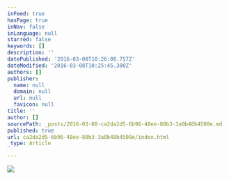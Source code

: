 ```yaml
---
inFeed: true
hasPage: true
inNav: false
inLanguage: null
starred: false
keywords: []
description: ''
datePublished: '2016-03-08T10:26:00.757Z'
dateModified: '2016-03-08T10:25:45.380Z'
authors: []
publisher:
  name: null
  domain: null
  url: null
  favicon: null
title: ''
author: []
sourcePath: _posts/2016-03-08-ca2da2d5-6b96-48ee-80b3-3a0b48b4508e.md
published: true
url: ca2da2d5-6b96-48ee-80b3-3a0b48b4508e/index.html
_type: Article

---
```

![](https://the-grid-user-content.s3-us-west-2.amazonaws.com/6261ffbe-5904-4be8-9217-7db25ac3dac3.jpg)